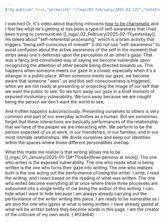 ```yaml
---
{"dg-publish":true,"permalink":"/logs/02-february/2025-02-12/","noteIcon":"","created":"2025-02-12"}
---
```


I watched Dr. K's video about teaching introverts [how to be charismatic](https://www.youtube.com/watch?v=qZl8CPCremk&t=2258s) and I feel like what he's getting at has been a type of self-awareness that I had been trying to communicate [[_logs/_02_February/2025-02-11\|yesterday]]. He talked about "self-referential processing," which is a brain activity that triggers "being self-conscious of oneself" (I did not use "self-awareness" to avoid confusion about the active awareness of the self in the moment) that strips away one's defenses upon the perception of an other's gaze. That was a fancy and convoluted way of saying we become vulnerable upon recognizing the attention of other people being directed towards us. This happens when someone meets our gaze in a crowd, especially when it's a stranger in a public place. When someone meets our gaze, we become aware that someone "sees" us and this self-consciousness is triggered when we are not ready at presenting or projecting the image of our self that we want the public to see. So we turn away our gaze in a brief moment of exposed involuntary vulnerability. We turn away because we are *caught* being the person we don't want the world to see.

And it often happens subconsciously. Presenting ourselves to others is very common and part of our everyday activities as a human. But we sometimes forget that these interactions are basically performances of the relationship that we have of the people we are interacting with. We perform to be the person expected of us at work, in our friendships, in our families, and in our most intimate relationships. We divide ourselves and keep our identities within the spaces where those different personalities overlap.

What this made me realize is that writing allows me to be [[_logs/_01_January/2025-01-13#^71ce6e\|three persons at once]]. The one who writes is the exposed vulnerability. The one who reads what is being written is the one who turns their gaze into writing. The one who realizes both is the one acting out the performance of being the writer. I write, I read the writing, and I react based on the reading of what was written. The one who writes become everything all at once where these three processes are subsumed into a single entity of me being the author of this writing. I can hide what I want to hide because I am always already carrying out the performance of the writer writing this piece. I am ready to be vulnerable as I am also the one who gazes at what is being written. I have already gazed at what will be written before they become words in this page. I am the creator of the criticism of my own work.
{ #f2de64}
